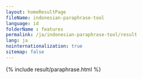 ```yaml
---
layout: homeResultPage
fileName: indonesian-paraphrase-tool
language: id
folderName : features
permalink: /ja/indonesian-paraphrase-tool/result
lang: ja
nointernationalization: true
sitemap: false
---
```

{% include result/paraphrase.html %}

<script src="/js/result/paraprashing.js" data-foldername="{{page.folderName}}" data-lang="{{page.lang}}"></script>